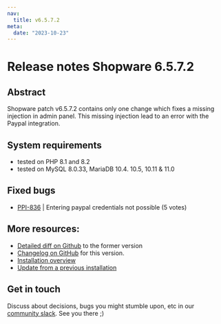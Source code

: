 ```yaml
---
nav:
  title: v6.5.7.2
meta:
  date: "2023-10-23"
---
```

# Release notes Shopware 6.5.7.2

## Abstract

Shopware patch v6.5.7.2 contains only one change which fixes a missing injection in admin panel. This missing injection lead to an error with the Paypal integration.

## System requirements

* tested on PHP 8.1 and 8.2
* tested on MySQL 8.0.33, MariaDB 10.4. 10.5, 10.11 & 11.0

## Fixed bugs

* [PPI-836](https://issues.shopware.com/issues/PPI-836) | Entering paypal credentials not possible  (5 votes)

## More resources:

* [Detailed diff on Github](https://github.com/shopware/shopware/compare/v6.5.7.1...v6.5.7.2) to the former version
* [Changelog on GitHub](https://github.com/shopware/shopware/blob/v6.5.7.2/CHANGELOG.md) for this version.
* [Installation overview](https://developer.shopware.com/docs/guides/installation/)
* [Update from a previous installation](https://developer.shopware.com/docs/guides/installation/template.html#update-shopware)

## Get in touch

Discuss about decisions, bugs you might stumble upon, etc in our [community slack](https://slack.shopware.com). See you there ;)
